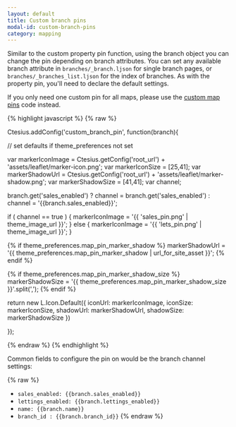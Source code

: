 ```yaml
---
layout: default
title: Custom branch pins
modal-id: custom-branch-pins
category: mapping
---
```

Similar to the custom property pin function, using the branch object you can change the pin depending on branch attributes. You can set any available branch attribute in ``branches/_branch.ljson`` for single branch pages, or ``branches/_branches_list.ljson`` for the index of branches. As with the property pin, you'll need to declare the default settings.

If you only need one custom pin for all maps, please use the [custom map pins](/mapping/#custom-map-pins) code instead. 

{% highlight javascript %}
{% raw %}

Ctesius.addConfig('custom_branch_pin', function(branch){

 // set defaults if theme_preferences not set

 var markerIconImage = Ctesius.getConfig('root_url') + 'assets/leaflet/marker-icon.png';
 var markerIconSize = [25,41];
 var markerShadowUrl = Ctesius.getConfig('root_url') + 'assets/leaflet/marker-shadow.png';
 var markerShadowSize = [41,41];
 var channel;

 branch.get('sales_enabled') ? channel = branch.get('sales_enabled') : channel = '{{branch.sales_enabled}}';

 if ( channel == true ) {
  markerIconImage = '{{ 'sales_pin.png' | theme_image_url }}';
 } else {
  markerIconImage = '{{ 'lets_pin.png' | theme_image_url }}';
 }
 
 {% if theme_preferences.map_pin_marker_shadow %}
  markerShadowUrl = '{{ theme_preferences.map_pin_marker_shadow  | url_for_site_asset }}';
 {% endif %}

 {% if theme_preferences.map_pin_marker_shadow_size %}
  markerShadowSize = '{{ theme_preferences.map_pin_marker_shadow_size }}'.split(',');
 {% endif %}

 return new L.Icon.Default({
  iconUrl: markerIconImage,
  iconSize: markerIconSize,
  shadowUrl: markerShadowUrl,
  shadowSize: markerShadowSize
 })

});

{% endraw %}
{% endhighlight %}

Common fields to configure the pin on would be the branch channel settings:

{% raw %}
- ``sales_enabled: {{branch.sales_enabled}}``
- ``lettings_enabled: {{branch.lettings_enabled}}``
- ``name: {{branch.name}}``
- ``branch_id : {{branch.branch_id}}``
{% endraw %}
